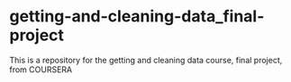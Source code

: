 # getting-and-cleaning-data_final-project
This is a repository for the getting and cleaning data course, final project,  from COURSERA
